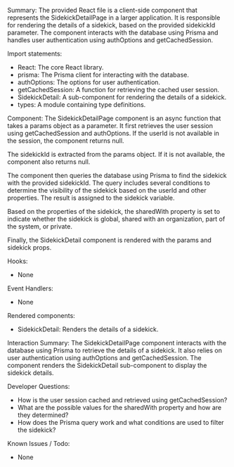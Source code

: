 Summary:
The provided React file is a client-side component that represents the SidekickDetailPage in a larger application. It is responsible for rendering the details of a sidekick, based on the provided sidekickId parameter. The component interacts with the database using Prisma and handles user authentication using authOptions and getCachedSession.

Import statements:
- React: The core React library.
- prisma: The Prisma client for interacting with the database.
- authOptions: The options for user authentication.
- getCachedSession: A function for retrieving the cached user session.
- SidekickDetail: A sub-component for rendering the details of a sidekick.
- types: A module containing type definitions.

Component:
The SidekickDetailPage component is an async function that takes a params object as a parameter. It first retrieves the user session using getCachedSession and authOptions. If the userId is not available in the session, the component returns null.

The sidekickId is extracted from the params object. If it is not available, the component also returns null.

The component then queries the database using Prisma to find the sidekick with the provided sidekickId. The query includes several conditions to determine the visibility of the sidekick based on the userId and other properties. The result is assigned to the sidekick variable.

Based on the properties of the sidekick, the sharedWith property is set to indicate whether the sidekick is global, shared with an organization, part of the system, or private.

Finally, the SidekickDetail component is rendered with the params and sidekick props.

Hooks:
- None

Event Handlers:
- None

Rendered components:
- SidekickDetail: Renders the details of a sidekick.

Interaction Summary:
The SidekickDetailPage component interacts with the database using Prisma to retrieve the details of a sidekick. It also relies on user authentication using authOptions and getCachedSession. The component renders the SidekickDetail sub-component to display the sidekick details.

Developer Questions:
- How is the user session cached and retrieved using getCachedSession?
- What are the possible values for the sharedWith property and how are they determined?
- How does the Prisma query work and what conditions are used to filter the sidekick?

Known Issues / Todo:
- None